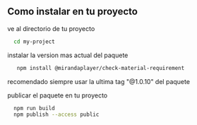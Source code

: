
## Como instalar en tu proyecto

ve al directorio de tu proyecto

```bash
  cd my-project
```

instalar la version mas actual del paquete

```bash
   npm install @mirandaplayer/check-material-requirement
```

recomendado siempre usar la ultima tag "@1.0.10" del paquete

publicar el paquete en tu proyecto

```bash
  npm run build
  npm publish --access public
```
